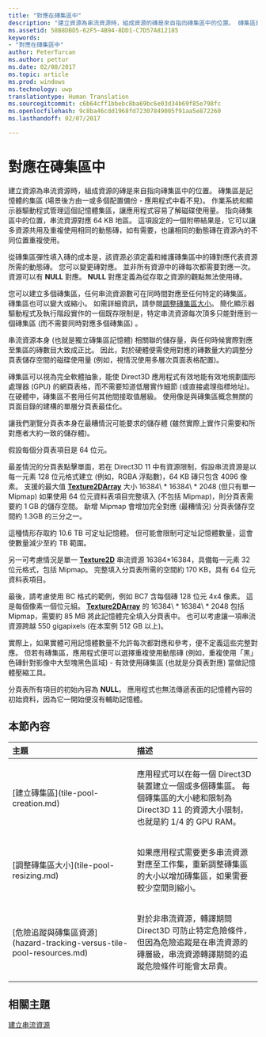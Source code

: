 ```yaml
---
title: "對應在磚集區中"
description: "建立資源為串流資源時，組成資源的磚是來自指向磚集區中的位置。 磚集區是記憶體的集區 (場景後方由一或多個配置備份 - 應用程式中看不見)。"
ms.assetid: 58B8DBD5-62F5-4B94-8DD1-C7D57A812185
keywords:
- "對應在磚集區中"
author: PeterTurcan
ms.author: pettur
ms.date: 02/08/2017
ms.topic: article
ms.prod: windows
ms.technology: uwp
translationtype: Human Translation
ms.sourcegitcommit: c6b64cff1bbebc8ba69bc6e03d34b69f85e798fc
ms.openlocfilehash: 9c8ba46cdd1968fd72307849005f91aa5e872260
ms.lasthandoff: 02/07/2017

---
```


# <a name="mappings-are-into-a-tile-pool"></a>對應在磚集區中


建立資源為串流資源時，組成資源的磚是來自指向磚集區中的位置。 磚集區是記憶體的集區 (場景後方由一或多個配置備份 - 應用程式中看不見)。 作業系統和顯示器驅動程式管理這個記憶體集區，讓應用程式容易了解磁碟使用量。 指向磚集區中的位置，串流資源對應 64 KB 地區。 這項設定的一個附帶結果是，它可以讓多資源共用及重複使用相同的動態磚，如有需要，也讓相同的動態磚在資源內的不同位置重複使用。

從磚集區彈性填入磚的成本是，該資源必須定義和維護磚集區中的磚對應代表資源所需的動態磚。 您可以變更磚對應。 並非所有資源中的磚每次都需要對應一次。資源可以有 **NULL** 對應。 **NULL** 對應定義為從存取之資源的觀點無法使用磚。

您可以建立多個磚集區，任何串流資源數可在同時間對應至任何特定的磚集區。 磚集區也可以變大或縮小。 如需詳細資訊，請參閱[調整磚集區大小](tile-pool-resizing.md)。 簡化顯示器驅動程式及執行階段實作的一個既存限制是，特定串流資源每次頂多只能對應到一個磚集區 (而不需要同時對應多個磚集區) 。

串流資源本身 (也就是獨立磚集區記憶體) 相關聯的儲存量，與任何時候實際對應至集區的磚數目大致成正比。 因此，對於硬體便需使用對應的磚數量大約調整分頁表儲存空間的磁碟使用量 (例如，視情況使用多層次頁面表格配置)。

磚集區可以視為完全軟體抽象，能使 Direct3D 應用程式有效地能有效地規劃圖形處理器 (GPU) 的網頁表格，而不需要知道低層實作細節 (或直接處理指標地址)。 在硬體中，磚集區不套用任何其他間接取值層級。 使用像是與磚集區概念無關的頁面目錄的建構的單層分頁表最佳化。

讓我們瀏覽分頁表本身在最糟情況可能要求的儲存體 (雖然實際上實作只需要和所對應者大約一致的儲存體)。

假設每個分頁表項目是 64 位元。

最差情況的分頁表點擊單面，若在 Direct3D 11 中有資源限制，假設串流資源是以每一元素 128 位元格式建立 (例如，RGBA 浮點數)，64 KB 磚只包含 4096 像素。 支援的最大值 [**Texture2DArray**](https://msdn.microsoft.com/library/windows/desktop/ff471526) 大小 16384\ * 16384\ * 2048 (但只有單一 Mipmap) 如果使用 64 位元資料表項目完整填入 (不包括 Mipmap)，則分頁表需要約 1 GB 的儲存空間。 新增 Mipmap 會增加完全對應 (最糟情況) 分頁表儲存空間約 1.3GB 的三分之一。

這種情形存取約 10.6 TB 可定址記憶體。 但可能會限制可定址記憶體數量，這會使數量減少至約 TB 範圍。

另一可考慮情況是單一 [**Texture2D**](https://msdn.microsoft.com/library/windows/desktop/ff471525) 串流資源 16384\*16384，具備每一元素 32 位元格式，包括 Mipmap。 完整填入分頁表所需的空間約 170 KB，具有 64 位元資料表項目。

最後，請考慮使用 BC 格式的範例，例如 BC7 含每個磚 128 位元 4x4 像素。 這是每個像素一個位元組。 [**Texture2DArray**](https://msdn.microsoft.com/library/windows/desktop/ff471526) 的 16384\ * 16384\ * 2048 包括 Mipmap，需要約 85 MB 將此記憶體完全填入分頁表中。 也可以考慮讓一項串流資源跨越 550 gigapixels (在本案例 512 GB 以上)。

實際上，如果實體可用記憶體數量不允許每次都對應和參考，便不定義這些完整對應。 但若有磚集區，應用程式便可以選擇重複使用動態磚 (例如，重複使用「黑」色磚針對影像中大型塊黑色區域) - 有效使用磚集區 (也就是分頁表對應) 當做記憶體壓縮工具。

分頁表所有項目的初始內容為 **NULL**。 應用程式也無法傳遞表面的記憶體內容的初始資料，因為它一開始便沒有輔助記憶體。

## <a name="span-idin-this-sectionspanin-this-section"></a><span id="in-this-section"></span>本節內容


<table>
<colgroup>
<col width="50%" />
<col width="50%" />
</colgroup>
<thead>
<tr class="header">
<th align="left">主題</th>
<th align="left">描述</th>
</tr>
</thead>
<tbody>
<tr class="odd">
<td align="left"><p>[建立磚集區](tile-pool-creation.md)</p></td>
<td align="left"><p>應用程式可以在每一個 Direct3D 裝置建立一個或多個磚集區。 每個磚集區的大小總和限制為 Direct3D 11 的資源大小限制，也就是約 1/4 的 GPU RAM。</p></td>
</tr>
<tr class="even">
<td align="left"><p>[調整磚集區大小](tile-pool-resizing.md)</p></td>
<td align="left"><p>如果應用程式需要更多串流資源對應至工作集，重新調整磚集區的大小以增加磚集區，如果需要較少空間則縮小。</p></td>
</tr>
<tr class="odd">
<td align="left"><p>[危險追蹤與磚集區資源](hazard-tracking-versus-tile-pool-resources.md)</p></td>
<td align="left"><p>對於非串流資源，轉譯期間 Direct3D 可防止特定危險條件，但因為危險追蹤是在串流資源的磚層級，串流資源轉譯期間的追蹤危險條件可能會太昂貴。</p></td>
</tr>
</tbody>
</table>

 

## <a name="span-idrelated-topicsspanrelated-topics"></a><span id="related-topics"></span>相關主題


[建立串流資源](creating-streaming-resources.md)

 

 





